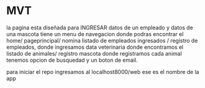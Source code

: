 # MVT
la pagina esta diseñada para INGRESAR datos de un empleado y datos de una mascota
tiene un menu de navegacion donde podras encontrar el home/ pageprincipal/ nomina listado de empleados ingresados / registro de empleados, donde ingresamos data
veterinaria donde encontramos el listado de animales/ registro mascota donde registramos cada animal tenemos opcion de busquedad y un boton de email.


para iniciar el repo ingresamos al localhost8000/web ese es el nombre de la app
